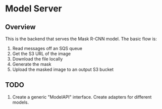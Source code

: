 # Model Server

## Overview

This is the backend that serves the Mask R-CNN model. The basic flow is:
  1. Read messages off an SQS queue
  2. Get the S3 URL of the image
  3. Download the file locally
  4. Generate the mask
  5. Upload the masked image to an output S3 bucket

## TODO

1. Create a generic "ModelAPI" interface. Create adapters for different models.
